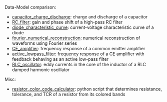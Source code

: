 Data-Model comparison:
- [capacitor_charge_discharge](./capacitor_charge_discharge/): charge and discharge of a capacitor
- [RC_filter](./RC_filter/): gain and phase shift of a high-pass RC filter
- [diode_characteristic_curve](./diode_characteristic_curve/): current-voltage characteristic curve of a diode
- [fourier_numerical_reconstruction](./fourier_numerical_reconstruction/): numerical reconstruction of waveforms using Fourier series
- [CE_amplifier](./CE_amplifier/): frequency response of a common emitter amplifier
- [active_lowpass_filter](./active_lowpass_filter/): frequency response of a CE amplifier with feedback behaving as an active low-pass filter
- [RLC_oscillator](./RLC_oscillator/): eddy currents in the core of the inductor of a RLC damped harmonic oscillator

Misc:
- [resistor_color_code_calculator](./resistor_color_code_calculator/): python script that determines resistance, tolerance, and TCR of a resistor from its colored bands
